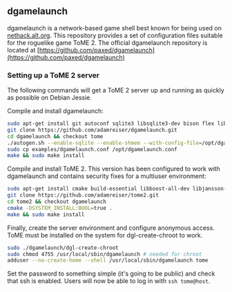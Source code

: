 ## dgamelaunch

dgamelaunch is a network-based game shell best known for being used on [nethack.alt.org](nethack.alt.org). This repository provides a set of configuration files suitable for the roguelike game ToME 2. The official dgamelaunch repository is located at [https://github.com/paxed/dgamelaunch](https://github.com/paxed/dgamelaunch)

### Setting up a ToME 2 server

The following commands will get a ToME 2 server up and running as quickly as possible on Debian Jessie.

Compile and install dgamelaunch:
```bash
sudo apt-get install git autoconf sqlite3 libsqlite3-dev bison flex libncursesw5 libncursesw5-dev libncurses5-dev
git clone https://github.com/adamreiser/dgamelaunch.git
cd dgamelaunch && checkout tome
./autogen.sh --enable-sqlite --enable-shmem --with-config-file=/opt/dgamelaunch.conf 
sudo cp examples/dgamelaunch.conf /opt/dgamelaunch.conf
make && sudo make install
```

Compile and install ToME 2. This version has been configured to work with dgamelaunch and contains security fixes for a multiuser environment:

```bash
sudo apt-get install cmake build-essential libboost-all-dev libjansson-dev pkg-config
git clone https://github.com/adamreiser/tome2.git
cd tome2 && checkout dgamelaunch 
cmake -DSYSTEM_INSTALL:BOOL=true . 
make && sudo make install 
```

Finally, create the server environment and configure anonymous access. ToME must be installed on the system for dgl-create-chroot to work.

```bash
sudo ./dgamelaunch/dgl-create-chroot
sudo chmod 4755 /usr/local/sbin/dgamelaunch # needed for chroot
adduser --no-create-home --shell /usr/local/sbin/dgamelaunch tome
```
Set the password to something simple (it's going to be public) and check that ssh is enabled. Users will now be able to log in with `ssh tome@host`.


